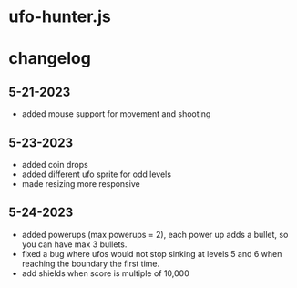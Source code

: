 # ufo-hunter.js

# changelog

## 5-21-2023

- added mouse support for movement and shooting

## 5-23-2023

- added coin drops
- added different ufo sprite for odd levels
- made resizing more responsive

## 5-24-2023

- added powerups (max powerups = 2), each power up adds a bullet, so you can have max 3 bullets.
- fixed a bug where ufos would not stop sinking at levels 5 and 6 when reaching the boundary the first time.
- add shields when score is multiple of 10,000
